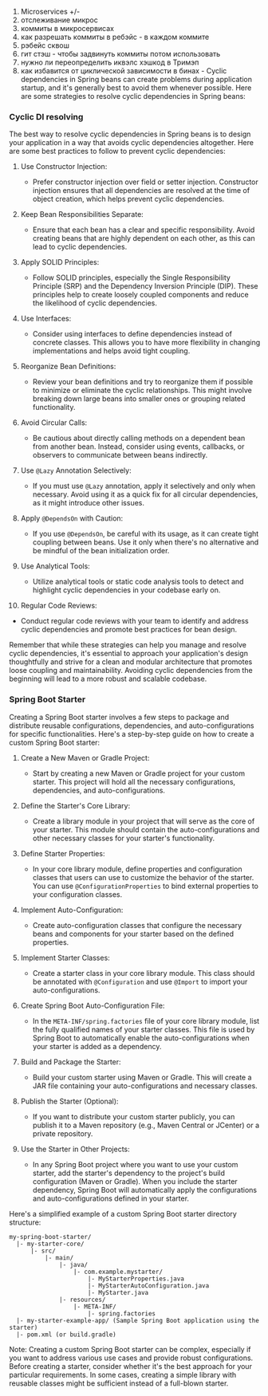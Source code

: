 1. Microservices +/-
2. отслеживание микрос
3. коммиты в микросервисах
4. как разрешать коммиты в ребэйс - в каждом коммите
5. рэбейс сквош
6. гит стэш - чтобы задвинуть коммиты потом использовать
7. нужно ли переопределить иквэлс хэшкод в Тримэп
8. как избавится от циклической зависимости в бинах - Cyclic dependencies in Spring beans can create problems during application startup, and it's generally best to avoid them whenever possible. Here are some strategies to resolve cyclic dependencies in Spring beans:

### Cyclic DI resolving
The best way to resolve cyclic dependencies in Spring beans is to design your application in a way that avoids cyclic dependencies altogether. Here are some best practices to follow to prevent cyclic dependencies:

1. Use Constructor Injection:
    - Prefer constructor injection over field or setter injection. Constructor injection ensures that all dependencies are resolved at the time of object creation, which helps prevent cyclic dependencies.

2. Keep Bean Responsibilities Separate:
    - Ensure that each bean has a clear and specific responsibility. Avoid creating beans that are highly dependent on each other, as this can lead to cyclic dependencies.

3. Apply SOLID Principles:
    - Follow SOLID principles, especially the Single Responsibility Principle (SRP) and the Dependency Inversion Principle (DIP). These principles help to create loosely coupled components and reduce the likelihood of cyclic dependencies.

4. Use Interfaces:
    - Consider using interfaces to define dependencies instead of concrete classes. This allows you to have more flexibility in changing implementations and helps avoid tight coupling.

5. Reorganize Bean Definitions:
    - Review your bean definitions and try to reorganize them if possible to minimize or eliminate the cyclic relationships. This might involve breaking down large beans into smaller ones or grouping related functionality.

6. Avoid Circular Calls:
    - Be cautious about directly calling methods on a dependent bean from another bean. Instead, consider using events, callbacks, or observers to communicate between beans indirectly.

7. Use `@Lazy` Annotation Selectively:
    - If you must use `@Lazy` annotation, apply it selectively and only when necessary. Avoid using it as a quick fix for all circular dependencies, as it might introduce other issues.

8. Apply `@DependsOn` with Caution:
    - If you use `@DependsOn`, be careful with its usage, as it can create tight coupling between beans. Use it only when there's no alternative and be mindful of the bean initialization order.

9. Use Analytical Tools:
    - Utilize analytical tools or static code analysis tools to detect and highlight cyclic dependencies in your codebase early on.

10. Regular Code Reviews:
- Conduct regular code reviews with your team to identify and address cyclic dependencies and promote best practices for bean design.

Remember that while these strategies can help you manage and resolve cyclic dependencies, it's essential to approach your application's design thoughtfully and strive for a clean and modular architecture that promotes loose coupling and maintainability. Avoiding cyclic dependencies from the beginning will lead to a more robust and scalable codebase.

### Spring Boot Starter
Creating a Spring Boot starter involves a few steps to package and distribute reusable configurations, dependencies, and auto-configurations for specific functionalities. Here's a step-by-step guide on how to create a custom Spring Boot starter:

1. Create a New Maven or Gradle Project:
    - Start by creating a new Maven or Gradle project for your custom starter. This project will hold all the necessary configurations, dependencies, and auto-configurations.

2. Define the Starter's Core Library:
    - Create a library module in your project that will serve as the core of your starter. This module should contain the auto-configurations and other necessary classes for your starter's functionality.

3. Define Starter Properties:
    - In your core library module, define properties and configuration classes that users can use to customize the behavior of the starter. You can use `@ConfigurationProperties` to bind external properties to your configuration classes.

4. Implement Auto-Configuration:
    - Create auto-configuration classes that configure the necessary beans and components for your starter based on the defined properties.

5. Implement Starter Classes:
    - Create a starter class in your core library module. This class should be annotated with `@Configuration` and use `@Import` to import your auto-configurations.

6. Create Spring Boot Auto-Configuration File:
    - In the `META-INF/spring.factories` file of your core library module, list the fully qualified names of your starter classes. This file is used by Spring Boot to automatically enable the auto-configurations when your starter is added as a dependency.

7. Build and Package the Starter:
    - Build your custom starter using Maven or Gradle. This will create a JAR file containing your auto-configurations and necessary classes.

8. Publish the Starter (Optional):
    - If you want to distribute your custom starter publicly, you can publish it to a Maven repository (e.g., Maven Central or JCenter) or a private repository.

9. Use the Starter in Other Projects:
    - In any Spring Boot project where you want to use your custom starter, add the starter's dependency to the project's build configuration (Maven or Gradle). When you include the starter dependency, Spring Boot will automatically apply the configurations and auto-configurations defined in your starter.

Here's a simplified example of a custom Spring Boot starter directory structure:

```
my-spring-boot-starter/
  |- my-starter-core/
      |- src/
          |- main/
              |- java/
                  |- com.example.mystarter/
                      |- MyStarterProperties.java
                      |- MyStarterAutoConfiguration.java
                      |- MyStarter.java
              |- resources/
                  |- META-INF/
                      |- spring.factories
  |- my-starter-example-app/ (Sample Spring Boot application using the starter)
  |- pom.xml (or build.gradle)
```

Note: Creating a custom Spring Boot starter can be complex, especially if you want to address various use cases and provide robust configurations. Before creating a starter, consider whether it's the best approach for your particular requirements. In some cases, creating a simple library with reusable classes might be sufficient instead of a full-blown starter.